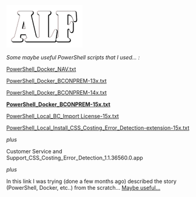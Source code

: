 ![](media/ALFlogo.png)

*Some maybe useful PowerShell scripts that I used... :*

[PowerShell_Docker_NAV.txt](https://github.com/finn777/ALF_Scripts/blob/master/PowerShell_Docker_NAV.txt)

[PowerShell_Docker_BCONPREM-13x.txt](https://github.com/finn777/ALF_Scripts/blob/master/PowerShell_Docker_BCONPREM-13x.txt)

[PowerShell_Docker_BCONPREM-14x.txt](https://github.com/finn777/ALF_Scripts/blob/master/PowerShell_Docker_BCONPREM-14x.txt)

[**PowerShell_Docker_BCONPREM-15x.txt**](https://github.com/finn777/ALF_Scripts/blob/master/PowerShell_Docker_BCONPREM-15x.txt)

[PowerShell_Local_BC_Import License-15x.txt](https://github.com/finn777/ALF_Scripts/blob/master/PowerShell_Local_BC_Import%20License-15x.txt)

[PowerShell_Local_Install_CSS_Costing_Error_Detection-extension-15x.txt](https://github.com/finn777/ALF_Scripts/blob/master/PowerShell_Local_Install_CSS_Costing_Error_Detection-extension-15x.txt)

*plus*

Customer Service and Support_CSS_Costing_Error_Detection_1.1.36560.0.app


*plus*

In this link I was trying (done a few months ago) described the story (PowerShell, Docker, etc..) from the scratch…
[Maybe useful…](https://github.com/finn777/ALF_Report/blob/master/readme.md)


